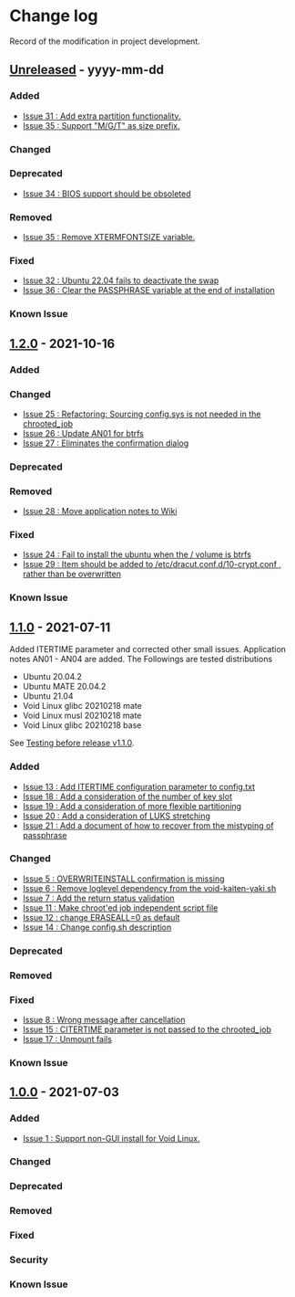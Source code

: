 # Change log
Record of the modification in project development.

## [Unreleased] - yyyy-mm-dd
### Added
- [Issue 31 : Add extra partition functionality.](https://github.com/suikan4github/kaiten-yaki/issues/31)
- [Issue 35 : Support "M/G/T" as size prefix.](https://github.com/suikan4github/kaiten-yaki/issues/35)

### Changed
### Deprecated
- [Issue 34 : BIOS support should be obsoleted ](https://github.com/suikan4github/kaiten-yaki/issues/34)

### Removed
- [Issue 35 : Remove XTERMFONTSIZE variable.](https://github.com/suikan4github/kaiten-yaki/issues/35)

### Fixed
- [Issue 32 : Ubuntu 22.04 fails to deactivate the swap](https://github.com/suikan4github/kaiten-yaki/issues/32)
- [Issue 36 : Clear the PASSPHRASE variable at the end of installation](https://github.com/suikan4github/kaiten-yaki/issues/36)

### Known Issue

## [1.2.0] - 2021-10-16
### Added
### Changed
- [Issue 25 : Refactoring: Sourcing config.sys is not needed in the chrooted_job](https://github.com/suikan4github/kaiten-yaki/issues/25)
- [Issue 26 : Update AN01 for btrfs](https://github.com/suikan4github/kaiten-yaki/issues/26)
- [Issue 27 : Eliminates the confirmation dialog](https://github.com/suikan4github/kaiten-yaki/issues/27)

### Deprecated
### Removed
- [Issue 28 : Move application notes to Wiki](https://github.com/suikan4github/kaiten-yaki/issues/28)

### Fixed
- [Issue 24 : Fail to install the ubuntu when the / volume is btrfs](https://github.com/suikan4github/kaiten-yaki/issues/24)
- [Issue 29 : Item should be added to /etc/dracut.conf.d/10-crypt.conf , rather than be overwritten](https://github.com/suikan4github/kaiten-yaki/issues/29)

### Known Issue

## [1.1.0] - 2021-07-11
Added ITERTIME parameter and corrected other small issues. Application notes AN01 - AN04 are added. 
The Followings are tested distributions 
- Ubuntu 20.04.2
- Ubuntu MATE 20.04.2
- Ubuntu 21.04
- Void Linux glibc 20210218 mate
- Void Linux musl 20210218 mate
- Void Linux glibc 20210218 base

See [Testing before release v1.1.0](https://github.com/suikan4github/kaiten-yaki/issues/16).
### Added
- [Issue 13 : Add ITERTIME configuration parameter to config.txt](https://github.com/suikan4github/kaiten-yaki/issues/13)
- [Issue 18 : Add a consideration of the number of key slot](https://github.com/suikan4github/kaiten-yaki/issues/18)
- [Issue 19 : Add a consideration of more flexible partitioning](https://github.com/suikan4github/kaiten-yaki/issues/19)
- [Issue 20 : Add a consideration of LUKS stretching](https://github.com/suikan4github/kaiten-yaki/issues/20)
- [Issue 21 : Add a document of how to recover from the mistyping of passphrase](https://github.com/suikan4github/kaiten-yaki/issues/21)

### Changed
- [Issue 5 : OVERWRITEINSTALL confirmation is missing](https://github.com/suikan4github/kaiten-yaki/issues/5)
- [Issue 6 : Remove loglevel dependency from the void-kaiten-yaki.sh ](https://github.com/suikan4github/kaiten-yaki/6)
- [Issue 7 : Add the return status validation ](https://github.com/suikan4github/kaiten-yaki/7)
- [Issue 11 : Make chroot'ed job independent script file ](https://github.com/suikan4github/kaiten-yaki/11)
- [Issue 12 : change ERASEALL=0 as default ](https://github.com/suikan4github/kaiten-yaki/12)
- [Issue 14 : Change config.sh description ](https://github.com/suikan4github/kaiten-yaki/14)

### Deprecated
### Removed
### Fixed
- [Issue 8 : Wrong message after cancellation ](https://github.com/suikan4github/kaiten-yaki/8)
- [Issue 15 : CITERTIME parameter is not passed to the chrooted_job ](https://github.com/suikan4github/kaiten-yaki/15)
- [Issue 17 : Unmount fails ](https://github.com/suikan4github/kaiten-yaki/17)

### Known Issue

## [1.0.0] - 2021-07-03

### Added
- [Issue 1 : Support non-GUI install for Void Linux.](https://github.com/suikan4github/kaiten-yaki/issues/1)

### Changed
### Deprecated
### Removed
### Fixed
### Security
### Known Issue


[Unreleased]: https://github.com/suikan4github/kaiten-yaki/compare/v1.2.0...develop
[1.2.0]: https://github.com/suikan4github/kaiten-yaki/compare/v1.1.0...v1.2.0
[1.1.0]: https://github.com/suikan4github/kaiten-yaki/compare/v1.0.0...v1.1.0
[1.0.0]: https://github.com/suikan4github/kaiten-yaki/compare/v0.0.0...v1.0.0

